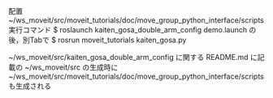 配置
~/ws_moveit/src/moveit_tutorials/doc/move_group_python_interface/scripts
実行コマンド
$ roslaunch kaiten_gosa_double_arm_config demo.launch
 の後，別Tabで
$ rosrun moveit_tutorials kaiten_gosa.py

~/ws_moveit/src/kaiten_gosa_double_arm_config に関する README.md に記載の
~/ws_moveit/src の生成時に ~/ws_moveit/src/moveit_tutorials/doc/move_group_python_interface/scripts も生成される